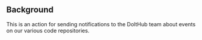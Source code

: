 ## Background
This is an action for sending notifications to the DoltHub team about events on our various code repositories.
